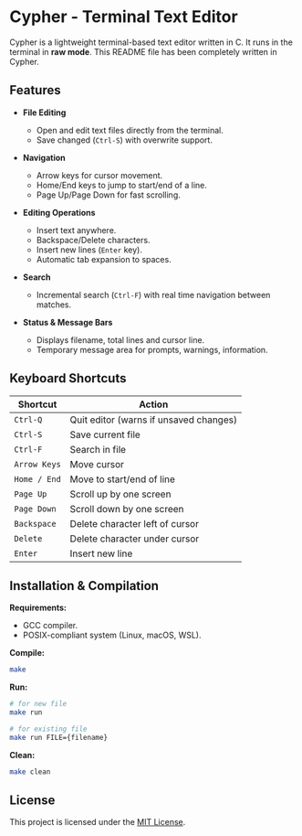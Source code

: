 # Cypher - Terminal Text Editor

Cypher is a lightweight terminal-based text editor written in C.
It runs in the terminal in **raw mode**.
This README file has been completely written in Cypher.

## Features

- **File Editing**
  - Open and edit text files directly from the terminal.
  - Save changed (`Ctrl-S`) with overwrite support.

- **Navigation**
  - Arrow keys for cursor movement.
  - Home/End keys to jump to start/end of a line.
  - Page Up/Page Down for fast scrolling.

- **Editing Operations**
  - Insert text anywhere.
  - Backspace/Delete characters.
  - Insert new lines (`Enter` key).
  - Automatic tab expansion to spaces.

- **Search**
  - Incremental search (`Ctrl-F`) with real time navigation between matches.

- **Status & Message Bars**
  - Displays filename, total lines and cursor line.
  - Temporary message area for prompts, warnings, information.

## Keyboard Shortcuts

| Shortcut       | Action |
|----------------|--------|
| `Ctrl-Q`       | Quit editor (warns if unsaved changes) |
| `Ctrl-S`       | Save current file |
| `Ctrl-F`       | Search in file |
| `Arrow Keys`   | Move cursor |
| `Home / End`   | Move to start/end of line |
| `Page Up`      | Scroll up by one screen |
| `Page Down`    | Scroll down by one screen |
| `Backspace`    | Delete character left of cursor |
| `Delete`       | Delete character under cursor |
| `Enter`        | Insert new line |

## Installation & Compilation

**Requirements:**

- GCC compiler.
- POSIX-compliant system (Linux, macOS, WSL).

**Compile:**

```bash
make
```

**Run:**

```bash
# for new file
make run

# for existing file
make run FILE={filename}
```

**Clean:**

```bash
make clean
```

## License

This project is licensed under the [MIT License](https://opensource.org/licenses/MIT).
